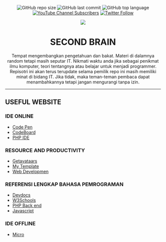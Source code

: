 <div align="center">

![GitHub repo size](https://img.shields.io/github/repo-size/Fattah25/Second-Brain.github.io?logo=github&style=flat-square)
![GitHub last commit](https://img.shields.io/github/last-commit/Fattah25/Second-Brain.github.io?color=red&style=flat-square)
![GitHub top language](https://img.shields.io/github/languages/top/Fattah25/Second-Brain.github.io?color=orange&style=flat-square)
[![YouTube Channel Subscribers](https://img.shields.io/youtube/channel/subscribers/UCRjRaNG_Jf159kMN-PvzsGQ?color=red&logo=youtube&logoColor=red&style=flat-square)](https://www.youtube.com/channel/UCRjRaNG_Jf159kMN-PvzsGQ)
[![Twitter Follow](https://img.shields.io/twitter/follow/Al_Munawarah19?color=gold&logo=twitter&style=flat-square)](https://twitter.com/Al_Munawarah19)


  
![](https://github.com/Fattah25/Second-Brain.github.io/blob/11acce3ad7f9c8a991d7bd5c60d256842903e03b/Second%20Brain.png)



  <h1 align="center" font="times-new-roman">SECOND BRAIN</h1>
  
  
Tempat mengembangkan pengetahuan dan bakat. Materi di dalamnya random tetapi masih seputar IT. Nikmati waktu anda jika sebagai penikmat ilmu komputer, teori tentangnya atau belajar untuk menjadi programmer. Repisotri ini akan terus terupdate selama pemilik repo ini masih memiliki minat di bidang IT. Jika tidak, maka teman-teman pembaca dapat menambahkannya tetapi jangan mengurangi tanpa izin.
</div> 
  
  
  -----


<h2 id="1">USEFUL WEBSITE</h2>

### IDE ONLINE
+ [Code Pen](https://codepen.io/triilman25 "Untuk coding HTML, CSS dan Javascript")
+ [CodeBoard](https://codeboard.io/ "Sejenis classroom tapi untuk coding")
+ [PHP IDE](https://3v4l.org/vP5X3 "Khusus untuk coding PHP")

### RESOURCE AND PRODUCTIVITY
+ [Getavataars](https://getavataaars.com/ "Avatar gratis")
+ [My Template](https://mytemplate.xyz/ "Membuat desain website template gratis")
+ [Web Developmen](https://web.dev/learn/)

### REFERENSI LENGKAP BAHASA PEMROGRAMAN
+ [Devdocs](https://devdocs.io/ "Mempunyai banyak artikel tentang bahasa pemrograman, framework etc")
+ [W3Schools](https://www.w3schools.com/ "Web coding")
+ [PHP Back end](https://www.php.net/manual/en/ "belajar php")
+ [Javascript](https://id.javascript.info/)

### IDE OFFLINE
+ [Micro](https://micro-editor.github.io/ "IDE Teriminal ringan")


<!-- <h3 id="referensi"> ⌨️ BELAJAR CODING</h3>

  <dt><a href="https://devdocs.io/" title="Tri Ilman Almunawarah Fattah">DevDocs</a></dt>
  <dd>Mempunyai banyak referensi belajar coding baik bahasa pemrograman ataupun selain itu seperti markdown, html, CSS dll.</dd>
  <dt><a href="https://www.w3schools.com/" target="blank">W3School</a></dt>
  <dd>Tutorial lengkap hampir semua kebutuhan para programmer pemula rekomendasi untuk <b>programmer Pemula</b>.</dd>
  <dt><a href="https://www.php.net/manual/en/">PHP</a></dt>
  <dd>Tutorial lengkap belajar PHP.</dd> -->
 
 


